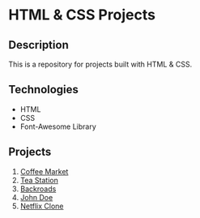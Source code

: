 # HTML & CSS Projects

## Description

This is a repository for projects built with HTML & CSS.

## Technologies

-   HTML
-   CSS
-   Font-Awesome Library

## Projects

1. [Coffee Market](https://html-css-projects-coffee-market.netlify.app)
2. [Tea Station](https://html-css-projects-tea-station.netlify.app)
3. [Backroads](https://html-css-projects-backroads.netlify.app)
4. [John Doe](https://html-css-projects-john-doe.netlify.app)
5. [Netflix Clone](https://html-css-projects-netflix-clone.netlify.app)
